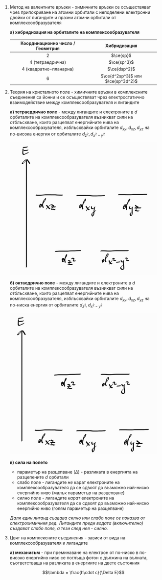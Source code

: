 1. Метод на валентните връзки - химичните връзки се осъществяват чрез припокриване на атомни орбитали с неподелени електронни двойки от лигандите и празни атомни орбитали от комплексообразувателя 
	
	**а) хибридизация на орбиталите на комплексообразувателя**
	
	|Координационно число / Геометрия|Хибридизация|
	|:--:|:--:|
	|2|$\ce{sp}$|
	|4 (тетраедрична)|$\ce{sp^3}$|
	|4 (квадратно-планарна)|$\ce{dsp^2}$|
	|6|$\ce{d^2sp^3}$ или $\ce{sp^3d^2}$|

2. Теория на кристалното поле - химичните връзки в комплексните съединения са йонни и се осъществяват чрез електростатично взаимодействие между комплексообразувателя и лигандите
	
	**а) тетраедрично поле** - между лигандите и електроните в $d$ орбиталите на комплексообразувателя възникват сили на отблъскване, които разцепват енергийните нива на комплексообразувателя, изблъсквайки орбиталите $d_{xy},d_{xz},d_{yz}$ на по-висока енергия от орбиталите $d_{z^2},d_{x^2-y^2}$
	
	![Тетраедрично поле](Resources/Тетраедрично%20поле.jpg)
	
	**б) октаедрично поле** - между лигандите и електроните в $d$ орбиталите на комплексообразувателя възникват сили на отблъскване, които разцепват енергийните нива на комплексообразувателя, изблъсквайки орбиталите $d_{xy},d_{xz},d_{yz}$ на по-ниска енергия от орбиталите $d_{z^2},d_{x^2-y^2}$
	
	![Октаедрично поле](Resources/Октаедрично%20поле.jpg)
	
	**в) сила на полето**
	- параметър на разцепване ($\Delta$) - разликата в енергията на разцепените $d$ орбитали
	- слабо поле - лигандите *не* карат електроните на комплексообразувателя да се сдвоят до възможно най-ниско енергийно ниво (малък параметър на разцепване)
	- силно поле - лигандите *карат* електроните на комплексообразувателя да се сдвоят до възможно най-ниско енергийно ниво (голям параметър на разцепване)
	
	*Дали един лиганд създава силно или слабо поле се показва от спектрохимичния ред. Лигандите преди водата (включително) създават слабо поле, а тези след нея - силно.*

3. Цвят на комплексните съединения - зависи от вида на комплексообразувателя и лигандите
	
	**а) механизъм** - при преминаване на електрон от по-ниско в по-високо енергийно ниво се поглъща фотон с дължина на вълната, съответстваща на разликата в енергиите на двете състояния
	
	$$\lambda = \frac{h\cdot c}{\Delta E}$$